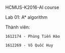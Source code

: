 HCMUS-K2016-AI course

Lab 01: A* algorithm

Thành viên:
    
    1612174 - Phùng Tiến Hào
  
    1612269 - Võ Quốc Huy
